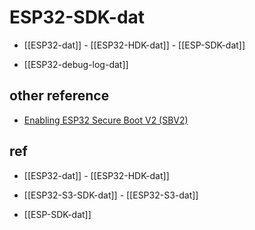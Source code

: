 # ESP32-SDK-dat

- [[ESP32-dat]] - [[ESP32-HDK-dat]] - [[ESP-SDK-dat]]


- [[ESP32-debug-log-dat]]




## other reference 

- [Enabling ESP32 Secure Boot V2 (SBV2)](https://www.hackster.io/syncom/enabling-esp32-secure-boot-v2-sbv2-df32d5)

## ref 

- [[ESP32-dat]] - [[ESP32-HDK-dat]]

- [[ESP32-S3-SDK-dat]] - [[ESP32-S3-dat]]

- [[ESP-SDK-dat]]